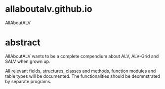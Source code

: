 # allaboutalv.github.io
AllAboutALV

# abstract

AllAboutALV wants to be a complete compendium about ALV, ALV-Grid and SALV when grown up.

All relevant fields, structures, classes and methods, function modules and table types will be documented. The functionalities should be deomnstrated by separate programs. 

